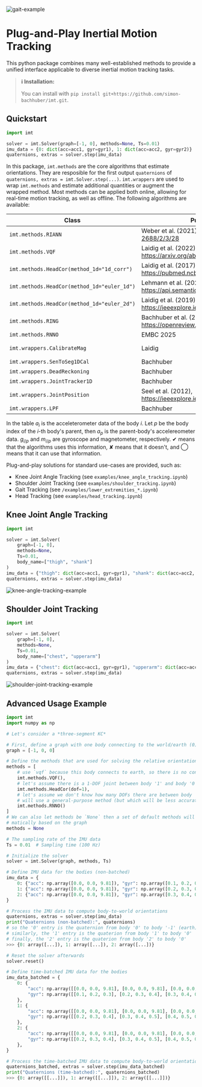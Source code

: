 ![gait-example](media/gait_demo.gif)

# Plug-and-Play Inertial Motion Tracking

This python package combines many well-established methods to provide a unified interface applicable to diverse inertial motion tracking tasks.

> **ℹ️ Installation:**
> 
> You can install with `pip install git+https://github.com/simon-bachhuber/imt.git`.

## Quickstart
```python
import imt

solver = imt.Solver(graph=[-1, 0], methods=None, Ts=0.01)
imu_data = {0: dict(acc=acc1, gyr=gyr1), 1: dict(acc=acc2, gyr=gyr2)}
quaternions, extras = solver.step(imu_data)
```

In this package, `imt.methods` are the core algorithms that estimate orientations. They are resposible for the first output `quaternions` of `quaternions, extras = imt.Solver.step(...)`. `imt.wrappers` are used to wrap `imt.methods` and estimate additional quantities or augment the wrapped method. 
Most methods can be applied both online, allowing for real-time motion tracking, as well as offline. The following algorithms are available:

| Class    | Publication/Author             | $a_p$ | $g_p$ | $m_p$ | $a_i$ | $g_i$ | $m_i$ | Online |
|----------|-------------------------|-------|-------|-------|-------|-------|-------|--------|
| `imt.methods.RIANN`        | Weber et al. (2021), https://www.mdpi.com/2673-2688/2/3/28      | ✔     | ✔     | ✘     | ✔     | ✔     | ✘     | ✘      |
| `imt.methods.VQF`        | Laidig et al. (2022), https://arxiv.org/abs/2203.17024    | ✔     | ✔     | ◯     | ✔     | ✔     | ◯     | ✔      |
| `imt.methods.HeadCor(method_1d="1d_corr")`        | Laidig et al. (2017), https://pubmed.ncbi.nlm.nih.gov/28813947/         | ✔      | ✔     | ✘     | ✔     | ✔      | ✘     | ✘      |
| `imt.methods.HeadCor(method_1d="euler_1d")`        | Lehmann et al. (2020), https://api.semanticscholar.org/CorpusID:214710126         | ✔      | ✔     | ✘     | ✔     | ✔      | ✘     | ✘      |
| `imt.methods.HeadCor(method_1d="euler_2d")`        | Laidig et al. (2019), https://ieeexplore.ieee.org/document/8857535         | ✔      | ✔     | ✘     | ✔     | ✔      | ✘     | ✘      |
| `imt.methods.RING`        | Bachhuber et al. (2024), https://openreview.net/forum?id=h2C3rkn0zR        | ✔      | ✔     | ✘     | ✔     | ✔      | ✘     | ✔      |
| `imt.methods.RNNO`        | EMBC 2025        | ✔      | ✔     | ✘     | ✔     | ✔      | ✘     | ✔      |
| `imt.wrappers.CalibrateMag`        | Laidig        | ✔/◯      | ✔/◯     | ✔/◯     | ✔/◯     | ✔/◯      | ✔/◯     | ✘      |
| `imt.wrappers.SenToSeg1DCal`        | Bachhuber        | ✔      | ✔     | ✘     | ✔     | ✔      | ✘     | ✘      |
| `imt.wrappers.DeadReckoning`        | Bachhuber        | ✘      | ✘     | ✘     | ✔     | ✔      |   ◯   | ✘      |
| `imt.wrappers.JointTracker1D`        | Bachhuber        | ✔      | ✔     | ✘     | ✔     | ✔      | ✘     | ✘      |
| `imt.wrappers.JointPosition`        | Seel et al. (2012), https://ieeexplore.ieee.org/document/6402423        | ✔      | ✔     | ✘     | ✔     | ✔      | ✘     | ✘      |
| `imt.wrappers.LPF`        | Bachhuber        | ◯      | ◯     | ◯     | ◯     | ◯      | ◯     |  ✔      |

In the table $a_i$ is the acceleterometer data of the body $i$. Let $p$ be the body index of the $i$-th body's parent, then $a_p$ is the parent-body's accelereometer data. $g_{i/p}$ and $m_{i/p}$ are gyroscope and magnetometer, respectively. ✔ means that the algorithms uses this information, ✘ means that it doesn't, and ◯ means that it can use that information.

Plug-and-play solutions for standard use-cases are provided, such as:
- Knee Joint Angle Tracking (see `examples/knee_angle_tracking.ipynb`)
- Shoulder Joint Tracking (see `examples/shoulder_tracking.ipynb`)
- Gait Tracking (see `/examples/lower_extremities_*.ipynb`)
- Head Tracking (see `examples/head_tracking.ipynb`)

## Knee Joint Angle Tracking
```python
import imt

solver = imt.Solver(
    graph=[-1, 0], 
    methods=None, 
    Ts=0.01, 
    body_name=["thigh", "shank"]
)
imu_data = {"thigh": dict(acc=acc1, gyr=gyr1), "shank": dict(acc=acc2, gyr=gyr2)}
quaternions, extras = solver.step(imu_data)
```
![knee-angle-tracking-example](media/knee_tracking.gif)

## Shoulder Joint Tracking
```python
import imt

solver = imt.Solver(
    graph=[-1, 0], 
    methods=None, 
    Ts=0.01, 
    body_name=["chest", "upperarm"]
)
imu_data = {"chest": dict(acc=acc1, gyr=gyr1), "upperarm": dict(acc=acc2, gyr=gyr2)}
quaternions, extras = solver.step(imu_data)
```
![shoulder-joint-tracking-example](media/shoulder_tracking.gif)

## Advanced Usage Example

```python
import imt
import numpy as np

# Let's consider a *three-segment KC*

# First, define a graph with one body connecting to the world/earth (0) and two child bodies (1 and 2)
graph = [-1, 0, 0]

# Define the methods that are used for solving the relative orientation subproblems in the graph
methods = [
    # use `vqf` because this body connects to earth, so there is no constraint to exploit
    imt.methods.VQF(),
    # let's assume there is a 1-DOF joint between body '1' and body '0'
    imt.methods.HeadCor(dof=1),
    # let's assume we don't know how many DOFs there are between body '2' and body '0', so we
    # will use a general-purpose method (but which will be less accurate)
    imt.methods.RNNO()
]
# We can also let methods be `None` then a set of default methods will be determined auto-
# matically based on the graph
methods = None

# The sampling rate of the IMU data
Ts = 0.01  # Sampling time (100 Hz)

# Initialize the solver
solver = imt.Solver(graph, methods, Ts)

# Define IMU data for the bodies (non-batched)
imu_data = {
    0: {"acc": np.array([0.0, 0.0, 9.81]), "gyr": np.array([0.1, 0.2, 0.3])},
    1: {"acc": np.array([0.0, 0.0, 9.81]), "gyr": np.array([0.2, 0.3, 0.4])},
    2: {"acc": np.array([0.0, 0.0, 9.81]), "gyr": np.array([0.3, 0.4, 0.5])},
}

# Process the IMU data to compute body-to-world orientations
quaternions, extras = solver.step(imu_data)
print("Quaternions (non-batched):", quaternions)
# so the '0' entry is the quaternion from body '0' to body '-1' (earth)
# similarly, the '1' entry is the quaterion from body '1' to body '0'
# finally, the '2' entry is the quaterion from body '2' to body '0'
>>> {0: array([...]), 1: array([...]), 2: array([...])}

# Reset the solver afterwards
solver.reset()

# Define time-batched IMU data for the bodies
imu_data_batched = {
    0: {
        "acc": np.array([[0.0, 0.0, 9.81], [0.0, 0.0, 9.81], [0.0, 0.0, 9.81]]),
        "gyr": np.array([[0.1, 0.2, 0.3], [0.2, 0.3, 0.4], [0.3, 0.4, 0.5]])
    },
    1: {
        "acc": np.array([[0.0, 0.0, 9.81], [0.0, 0.0, 9.81], [0.0, 0.0, 9.81]]),
        "gyr": np.array([[0.2, 0.3, 0.4], [0.3, 0.4, 0.5], [0.4, 0.5, 0.6]])
    },
    2: {
        "acc": np.array([[0.0, 0.0, 9.81], [0.0, 0.0, 9.81], [0.0, 0.0, 9.81]]),
        "gyr": np.array([[0.2, 0.3, 0.4], [0.3, 0.4, 0.5], [0.4, 0.5, 0.6]])
    },
}

# Process the time-batched IMU data to compute body-to-world orientations
quaternions_batched, extras = solver.step(imu_data_batched)
print("Quaternions (time-batched):", quaternions_batched)
>>> {0: array([[...]]), 1: array([[...]]), 2: array([[...]])}
```